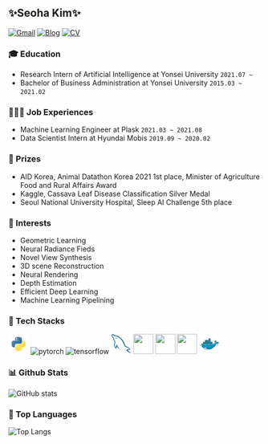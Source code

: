 ## ✨Seoha Kim✨

[![Gmail](https://img.shields.io/badge/Gmail-d14836?style=flat-square&logo=Gmail&logoColor=white&link=mailto:kseoha7.com)](mailto:kseoha7@gmail.com)
[![Blog](https://img.shields.io/badge/Tistory-orange?style=flat-square&logo=Blogger&logoColor=white&link=https://learning-sarah.tistory.com/)](https://learning-sarah.tistory.com/) 
[![CV](https://img.shields.io/badge/Curriculum%20Vitae-informational?style=flat-square&logo=Latex&logoColor=white&link=https://seoha-kim.github.io/)](https://seoha-kim.github.io/)

### 🎓 Education

- Research Intern of Artificial Intelligence at Yonsei University ```2021.07 ~ ```
- Bachelor of Business Administration at Yonsei University ```2015.03 ~ 2021.02```


### 🧑🏻‍💻 Job Experiences

- Machine Learning Engineer at Plask ```2021.03 ~ 2021.08```
- Data Scientist Intern at Hyundai Mobis ```2019.09 ~ 2020.02```


### 👑 Prizes

- AID Korea, Animal Datathon Korea 2021 1st place, Minister of Agriculture Food and Rural Affairs Award
- Kaggle, Cassava Leaf Disease Classification Silver Medal
- Seoul National University Hospital, Sleep AI Challenge 5th place


### 🌈 Interests
- Geometric Learning
- Neural Radiance Fieds
- Novel View Synthesis
- 3D scene Reconstruction
- Neural Rendering
- Depth Estimation
- Efficient Deep Learning
- Machine Learning Pipelining


### 🔧 Tech Stacks
<p align="left">
  <img src="https://raw.githubusercontent.com/github/explore/80688e429a7d4ef2fca1e82350fe8e3517d3494d/topics/python/python.png" alt="python" width="40" height="40"/>
  <img src="https://www.vectorlogo.zone/logos/pytorch/pytorch-icon.svg" alt="pytorch" width="40" height="40"/> 
  <img src="https://www.vectorlogo.zone/logos/tensorflow/tensorflow-icon.svg" alt="tensorflow" width="40" height="40"/> 
  <img src="https://github.com/devicons/devicon/blob/master/icons/mysql/mysql-original.svg" width="40" height="40"/> 
  <img src="https://www.kubeflow.org/docs/images/logos/Pipeline.png" width="40" height="40"/> 
  <img src="https://www.instana.com/media/01_INSTANA_IconSet_ApacheSpark.svg" width="40" height="40"/> 
  <img src="https://www.instana.com/media/01_INSTANA_IconSet_Kafka.svg" width="40" height="40"/> 
  <img src="https://github.com/devicons/devicon/blob/master/icons/docker/docker-original.svg" width="40" height="40"/> 


### 📊 Github Stats
![GitHub stats](https://github-readme-stats.vercel.app/api?username=seoha-kim&show_icons=true&theme=vue)

### 📝 Top Languages
![Top Langs](https://github-readme-stats.vercel.app/api/top-langs/?username=seoha-kim)
